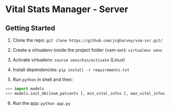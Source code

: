 # Vital Stats Manager - Server

## Getting Started
1. Clone the repo:
`git clone https://github.com/jcgharvey/vsm-svr.git/`

2. Create a virtualenv inside the project folder (vsm-svr):
`virtualenv venv`

3. Activate virtualenv:
`source venv/bin/activate` (Linux)

4. Install dependencies:
`pip install -r requirements.txt`

5. Run `python` in shell and then:
```python
>>> import models
>>> models.init_db([num_patients [, min_vital_infos [, max_vital_infos]]]):
```

6. Run the app:
`python app.py`
